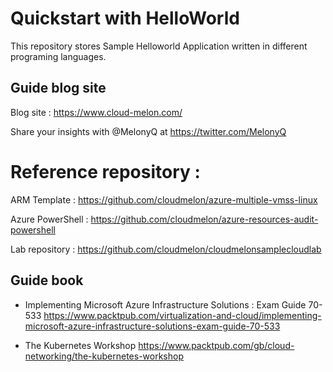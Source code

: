 # Quickstart with HelloWorld  

This repository stores Sample Helloworld Application written in different programing languages.

## Guide blog site 
Blog site : https://www.cloud-melon.com/

Share your insights with @MelonyQ at https://twitter.com/MelonyQ

# Reference repository : 

ARM Template : 
   https://github.com/cloudmelon/azure-multiple-vmss-linux

Azure PowerShell :
   https://github.com/cloudmelon/azure-resources-audit-powershell

Lab repository : 
    https://github.com/cloudmelon/cloudmelonsamplecloudlab



## Guide book

- Implementing Microsoft Azure Infrastructure Solutions : Exam Guide 70-533
  https://www.packtpub.com/virtualization-and-cloud/implementing-microsoft-azure-infrastructure-solutions-exam-guide-70-533


- The Kubernetes Workshop 
  https://www.packtpub.com/gb/cloud-networking/the-kubernetes-workshop
